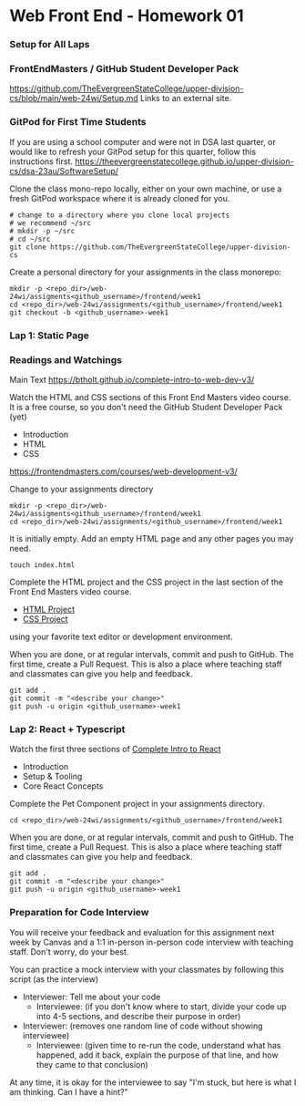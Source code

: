 # Web Front End - Homework 01

### Setup for All Laps

### FrontEndMasters / GitHub Student Developer Pack

https://github.com/TheEvergreenStateCollege/upper-division-cs/blob/main/web-24wi/Setup.md Links to an external site.

### GitPod for First Time Students

If you are using a school computer and were not in DSA last quarter, or would like to refresh your GitPod setup for this quarter, follow this instructions first.
https://theevergreenstatecollege.github.io/upper-division-cs/dsa-23au/SoftwareSetup/

Clone the class mono-repo locally, either on your own machine, or use a fresh GitPod workspace where it is already cloned for you.

```
# change to a directory where you clone local projects
# we recommend ~/src
# mkdir -p ~/src
# cd ~/src
git clone https://github.com/TheEvergreenStateCollege/upper-division-cs
```

Create a personal directory for your assignments in the class monorepo:

```
mkdir -p <repo_dir>/web-24wi/assigments<github_username>/frontend/week1
cd <repo_dir>/web-24wi/assignments/<github_username>/frontend/week1
git checkout -b <github_username>-week1
```

### Lap 1: Static Page

### Readings and Watchings

Main Text
https://btholt.github.io/complete-intro-to-web-dev-v3/

Watch the HTML and CSS sections of this Front End Masters video course.
It is a free course, so you don't need the GitHub Student Developer Pack (yet)

- Introduction
- HTML
- CSS

https://frontendmasters.com/courses/web-development-v3/

Change to your assignments directory

```
mkdir -p <repo_dir>/web-24wi/assigments<github_username>/frontend/week1
cd <repo_dir>/web-24wi/assignments/<github_username>/frontend/week1
```

It is initially empty. Add an empty HTML page and any other pages you may need.

```
touch index.html
```

Complete the HTML project and the CSS project in the last section of the Front End Masters video course.

- [HTML Project](https://frontendmasters.com/courses/web-development-v3/html-project-runthrough/)
- [CSS Project](https://frontendmasters.com/courses/web-development-v3/css-project-solution-html/)

using your favorite text editor or development environment.

When you are done, or at regular intervals, commit and push to GitHub.
The first time, create a Pull Request.
This is also a place where teaching staff and classmates can give you help and feedback.

```
git add .
git commit -m "<describe your change>"
git push -u origin <github_username>-week1
```

### Lap 2: React + Typescript

Watch the first three sections of [Complete Intro to React](https://frontendmasters.com/courses/complete-react-v8/)

- Introduction
- Setup & Tooling
- Core React Concepts

Complete the Pet Component project in your assignments directory.

```
cd <repo_dir>/web-24wi/assignments/<github_username>/frontend/week1

```

When you are done, or at regular intervals, commit and push to GitHub.
The first time, create a Pull Request.
This is also a place where teaching staff and classmates can give you help and feedback.

```
git add .
git commit -m "<describe your change>"
git push -u origin <github_username>-week1
```

### Preparation for Code Interview

You will receive your feedback and evaluation for this assignment next week by Canvas and a 1:1 in-person in-person code interview with teaching staff. Don't worry, do your best.

You can practice a mock interview with your classmates by following this script (as the interview)

- Interviewer: Tell me about your code
  - Interviewee: (if you don't know where to start, divide your code up into 4-5 sections, and describe their purpose in order)
- Interviewer: (removes one random line of code without showing interviewee)
  - Interviewee: (given time to re-run the code, understand what has happened, add it back, explain the purpose of that line, and how they came to that conclusion)

At any time, it is okay for the interviewee to say "I'm stuck, but here is what I am thinking. Can I have a hint?"
